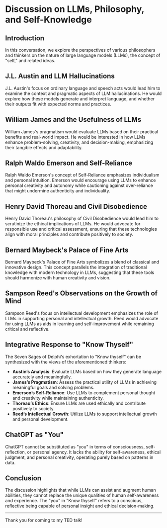 # Discussion on LLMs, Philosophy, and Self-Knowledge

## Introduction

In this conversation, we explore the perspectives of various philosophers and thinkers on the nature of large language models (LLMs), the concept of "self," and related ideas.

## J.L. Austin and LLM Hallucinations

J.L. Austin's focus on ordinary language and speech acts would lead him to examine the context and pragmatic aspects of LLM hallucinations. He would explore how these models generate and interpret language, and whether their outputs fit with expected norms and practices.

## William James and the Usefulness of LLMs

William James's pragmatism would evaluate LLMs based on their practical benefits and real-world impact. He would be interested in how LLMs enhance problem-solving, creativity, and decision-making, emphasizing their tangible effects and adaptability.

## Ralph Waldo Emerson and Self-Reliance

Ralph Waldo Emerson's concept of Self-Reliance emphasizes individualism and personal intuition. Emerson would encourage using LLMs to enhance personal creativity and autonomy while cautioning against over-reliance that might undermine authenticity and individuality.

## Henry David Thoreau and Civil Disobedience

Henry David Thoreau's philosophy of Civil Disobedience would lead him to scrutinize the ethical implications of LLMs. He would advocate for responsible use and critical assessment, ensuring that these technologies align with moral principles and contribute positively to society.

## Bernard Maybeck's Palace of Fine Arts

Bernard Maybeck's Palace of Fine Arts symbolizes a blend of classical and innovative design. This concept parallels the integration of traditional knowledge with modern technology in LLMs, suggesting that these tools should harmonize with human creativity and vision.

## Sampson Reed's Observations on the Growth of Mind

Sampson Reed's focus on intellectual development emphasizes the role of LLMs in supporting personal and intellectual growth. Reed would advocate for using LLMs as aids in learning and self-improvement while remaining critical and reflective.

## Integrative Response to "Know Thyself"

The Seven Sages of Delphi's exhortation to "Know thyself" can be synthesized with the views of the aforementioned thinkers:

- **Austin’s Analysis**: Evaluate LLMs based on how they generate language accurately and meaningfully.
- **James’s Pragmatism**: Assess the practical utility of LLMs in achieving meaningful goals and solving problems.
- **Emerson’s Self-Reliance**: Use LLMs to complement personal thought and creativity while maintaining authenticity.
- **Thoreau’s Ethics**: Ensure LLMs are used ethically and contribute positively to society.
- **Reed’s Intellectual Growth**: Utilize LLMs to support intellectual growth and personal development.

## ChatGPT as "You"

ChatGPT cannot be substituted as "you" in terms of consciousness, self-reflection, or personal agency. It lacks the ability for self-awareness, ethical judgment, and personal creativity, operating purely based on patterns in data.

## Conclusion

The discussion highlights that while LLMs can assist and augment human abilities, they cannot replace the unique qualities of human self-awareness and experience. The "you" in "Know thyself" refers to a conscious, reflective being capable of personal insight and ethical decision-making.

---

Thank you for coming to my TED talk!

